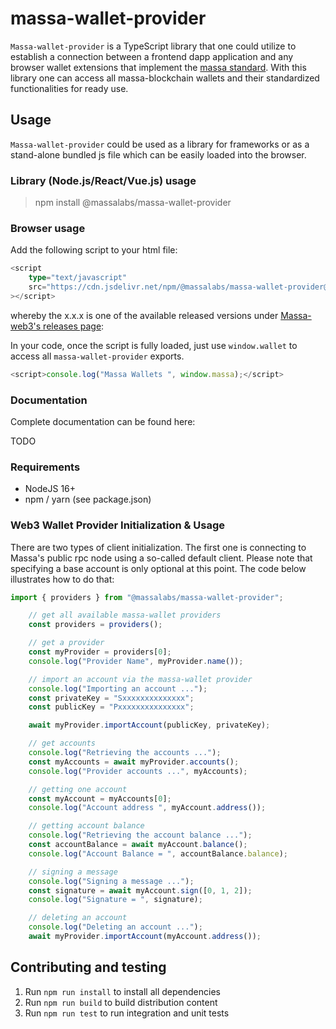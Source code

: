 # massa-wallet-provider

`Massa-wallet-provider` is a TypeScript library that one could utilize to establish a connection between a frontend dapp application and any browser wallet extensions that implement the [massa standard](https://github.com/massalabs/massa-standards/blob/main/wallet/dapps-communication.md). With this library one can access all massa-blockchain wallets and their standardized functionalities for ready use.

## Usage

`Massa-wallet-provider` could be used as a library for frameworks or as a stand-alone bundled js file which can be easily loaded into the browser.

### Library (Node.js/React/Vue.js) usage

> npm install @massalabs/massa-wallet-provider

### Browser usage

Add the following script to your html file:

```ts
<script
    type="text/javascript"
    src="https://cdn.jsdelivr.net/npm/@massalabs/massa-wallet-provider@x.x.x/bundle.js"
></script>
```

whereby the x.x.x is one of the available released versions under
[Massa-web3's releases page](https://github.com/massalabs/massa-wallet-provider/releases):

In your code, once the script is fully loaded, just use `window.wallet` to access all `massa-wallet-provider` exports.

```ts
<script>console.log("Massa Wallets ", window.massa);</script>
```

### Documentation

Complete documentation can be found here:

TODO

### Requirements

-   NodeJS 16+
-   npm / yarn (see package.json)


### Web3 Wallet Provider Initialization & Usage

There are two types of client initialization. The first one is connecting to Massa's public rpc node using a so-called default client. Please note that specifying a base account is only optional at this point. The code below illustrates how to do that:

```ts
import { providers } from "@massalabs/massa-wallet-provider";

    // get all available massa-wallet providers
    const providers = providers();

    // get a provider
    const myProvider = providers[0];
    console.log("Provider Name", myProvider.name());

    // import an account via the massa-wallet provider
    console.log("Importing an account ...");
    const privateKey = "Sxxxxxxxxxxxxxx";
    const publicKey = "Pxxxxxxxxxxxxxxx";

    await myProvider.importAccount(publicKey, privateKey);

    // get accounts
    console.log("Retrieving the accounts ...");
    const myAccounts = await myProvider.accounts();
    console.log("Provider accounts ...", myAccounts);

    // getting one account
    const myAccount = myAccounts[0];
    console.log("Account address ", myAccount.address());

    // getting account balance
    console.log("Retrieving the account balance ...");
    const accountBalance = await myAccount.balance();
    console.log("Account Balance = ", accountBalance.balance);

    // signing a message
    console.log("Signing a message ...");
    const signature = await myAccount.sign([0, 1, 2]);
    console.log("Signature = ", signature);

    // deleting an account
    console.log("Deleting an account ...");
    await myProvider.importAccount(myAccount.address());
```

## Contributing and testing

1. Run `npm run install` to install all dependencies
2. Run `npm run build` to build distribution content
3. Run `npm run test` to run integration and unit tests